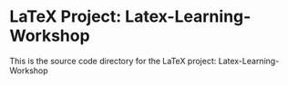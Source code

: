 # LaTeX Project: Latex-Learning-Workshop
This is the source code directory for the LaTeX project: Latex-Learning-Workshop
